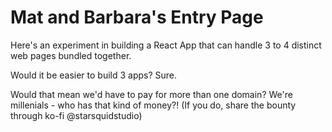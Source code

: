 # Mat and Barbara's Entry Page

Here's an experiment in building a React App that can handle 3 to 4 distinct web pages bundled together. 

Would it be easier to build 3 apps? Sure. 

Would that mean we'd have to pay for more than one domain? We're millenials - who has that kind of money?! (If you do, share the bounty through ko-fi @starsquidstudio)